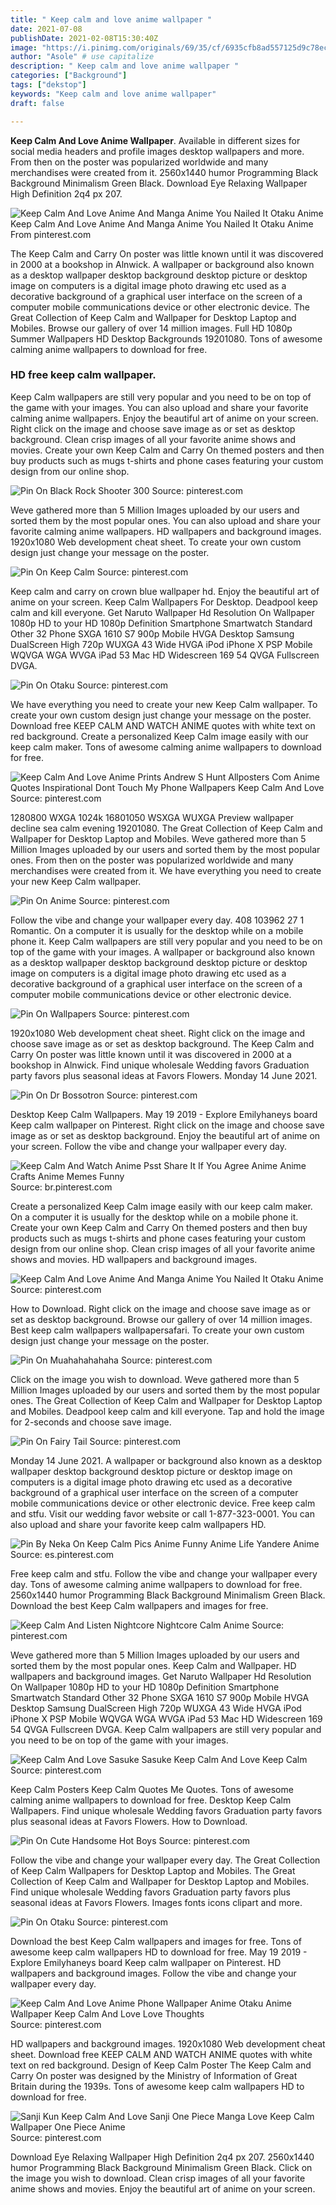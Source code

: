 ```yaml
---
title: " Keep calm and love anime wallpaper "
date: 2021-07-08
publishDate: 2021-02-08T15:30:40Z
image: "https://i.pinimg.com/originals/69/35/cf/6935cfb8ad557125d9c78ec2b0efd671.jpg"
author: "Asole" # use capitalize
description: " Keep calm and love anime wallpaper "
categories: ["Background"]
tags: ["dekstop"]
keywords: "Keep calm and love anime wallpaper"
draft: false

---
```



**Keep Calm And Love Anime Wallpaper**. Available in different sizes for social media headers and profile images desktop wallpapers and more. From then on the poster was popularized worldwide and many merchandises were created from it. 2560x1440 humor Programming Black Background Minimalism Green Black. Download Eye Relaxing Wallpaper High Definition 2q4 px 207.

![Keep Calm And Love Anime And Manga Anime You Nailed It Otaku Anime](https://i.pinimg.com/originals/8b/ce/d1/8bced17015c8eff023c36aa5d359d111.png "Keep Calm And Love Anime And Manga Anime You Nailed It Otaku Anime")
Keep Calm And Love Anime And Manga Anime You Nailed It Otaku Anime From pinterest.com


The Keep Calm and Carry On poster was little known until it was discovered in 2000 at a bookshop in Alnwick. A wallpaper or background also known as a desktop wallpaper desktop background desktop picture or desktop image on computers is a digital image photo drawing etc used as a decorative background of a graphical user interface on the screen of a computer mobile communications device or other electronic device. The Great Collection of Keep Calm and Wallpaper for Desktop Laptop and Mobiles. Browse our gallery of over 14 million images. Full HD 1080p Summer Wallpapers HD Desktop Backgrounds 19201080. Tons of awesome calming anime wallpapers to download for free.

### HD free keep calm wallpaper.

Keep Calm wallpapers are still very popular and you need to be on top of the game with your images. You can also upload and share your favorite calming anime wallpapers. Enjoy the beautiful art of anime on your screen. Right click on the image and choose save image as or set as desktop background. Clean crisp images of all your favorite anime shows and movies. Create your own Keep Calm and Carry On themed posters and then buy products such as mugs t-shirts and phone cases featuring your custom design from our online shop.


![Pin On Black Rock Shooter 300](https://i.pinimg.com/originals/58/46/ab/5846aba6938b35472e8bf94544259b37.jpg "Pin On Black Rock Shooter 300")
Source: pinterest.com

Weve gathered more than 5 Million Images uploaded by our users and sorted them by the most popular ones. You can also upload and share your favorite calming anime wallpapers. HD wallpapers and background images. 1920x1080 Web development cheat sheet. To create your own custom design just change your message on the poster.

![Pin On Keep Calm](https://i.pinimg.com/736x/9e/71/5b/9e715bab39e9dd8841cd8ac12347b767.jpg "Pin On Keep Calm")
Source: pinterest.com

Keep calm and carry on crown blue wallpaper hd. Enjoy the beautiful art of anime on your screen. Keep Calm Wallpapers For Desktop. Deadpool keep calm and kill everyone. Get Naruto Wallpaper Hd Resolution On Wallpaper 1080p HD to your HD 1080p Definition Smartphone Smartwatch Standard Other 32 Phone SXGA 1610 S7 900p Mobile HVGA Desktop Samsung DualScreen High 720p WUXGA 43 Wide HVGA iPod iPhone X PSP Mobile WQVGA WGA WVGA iPad 53 Mac HD Widescreen 169 54 QVGA Fullscreen DVGA.

![Pin On Otaku](https://i.pinimg.com/originals/dc/6a/92/dc6a926fef927a99dba37b5860b1e337.png "Pin On Otaku")
Source: pinterest.com

We have everything you need to create your new Keep Calm wallpaper. To create your own custom design just change your message on the poster. Download free KEEP CALM AND WATCH ANIME quotes with white text on red background. Create a personalized Keep Calm image easily with our keep calm maker. Tons of awesome calming anime wallpapers to download for free.

![Keep Calm And Love Anime Prints Andrew S Hunt Allposters Com Anime Quotes Inspirational Dont Touch My Phone Wallpapers Keep Calm And Love](https://i.pinimg.com/originals/df/50/16/df50160a3b315884aeee6c738259d6ca.png "Keep Calm And Love Anime Prints Andrew S Hunt Allposters Com Anime Quotes Inspirational Dont Touch My Phone Wallpapers Keep Calm And Love")
Source: pinterest.com

1280800 WXGA 1024k 16801050 WSXGA WUXGA Preview wallpaper decline sea calm evening 19201080. The Great Collection of Keep Calm and Wallpaper for Desktop Laptop and Mobiles. Weve gathered more than 5 Million Images uploaded by our users and sorted them by the most popular ones. From then on the poster was popularized worldwide and many merchandises were created from it. We have everything you need to create your new Keep Calm wallpaper.

![Pin On Anime](https://i.pinimg.com/originals/88/4c/e4/884ce4e53f43ae2a17f3eeb2a2f32a51.png "Pin On Anime")
Source: pinterest.com

Follow the vibe and change your wallpaper every day. 408 103962 27 1 Romantic. On a computer it is usually for the desktop while on a mobile phone it. Keep Calm wallpapers are still very popular and you need to be on top of the game with your images. A wallpaper or background also known as a desktop wallpaper desktop background desktop picture or desktop image on computers is a digital image photo drawing etc used as a decorative background of a graphical user interface on the screen of a computer mobile communications device or other electronic device.

![Pin On Wallpapers](https://i.pinimg.com/originals/4d/23/9f/4d239f0e083cb7fba55f7298d7786cb2.png "Pin On Wallpapers")
Source: pinterest.com

1920x1080 Web development cheat sheet. Right click on the image and choose save image as or set as desktop background. The Keep Calm and Carry On poster was little known until it was discovered in 2000 at a bookshop in Alnwick. Find unique wholesale Wedding favors Graduation party favors plus seasonal ideas at Favors Flowers. Monday 14 June 2021.

![Pin On Dr Bossotron](https://i.pinimg.com/originals/a7/63/ec/a763ec1a2ce6d8a52c99a8953473ab71.png "Pin On Dr Bossotron")
Source: pinterest.com

Desktop Keep Calm Wallpapers. May 19 2019 - Explore Emilyhaneys board Keep calm wallpaper on Pinterest. Right click on the image and choose save image as or set as desktop background. Enjoy the beautiful art of anime on your screen. Follow the vibe and change your wallpaper every day.

![Keep Calm And Watch Anime Psst Share It If You Agree Anime Anime Crafts Anime Memes Funny](https://i.pinimg.com/originals/56/f4/f4/56f4f447ad4eb1b4f91f2ac3b36fc1aa.jpg "Keep Calm And Watch Anime Psst Share It If You Agree Anime Anime Crafts Anime Memes Funny")
Source: br.pinterest.com

Create a personalized Keep Calm image easily with our keep calm maker. On a computer it is usually for the desktop while on a mobile phone it. Create your own Keep Calm and Carry On themed posters and then buy products such as mugs t-shirts and phone cases featuring your custom design from our online shop. Clean crisp images of all your favorite anime shows and movies. HD wallpapers and background images.

![Keep Calm And Love Anime And Manga Anime You Nailed It Otaku Anime](https://i.pinimg.com/originals/8b/ce/d1/8bced17015c8eff023c36aa5d359d111.png "Keep Calm And Love Anime And Manga Anime You Nailed It Otaku Anime")
Source: pinterest.com

How to Download. Right click on the image and choose save image as or set as desktop background. Browse our gallery of over 14 million images. Best keep calm wallpapers wallpapersafari. To create your own custom design just change your message on the poster.

![Pin On Muahahahahaha](https://i.pinimg.com/originals/93/bb/88/93bb88d9ec93162dc67509cde93eed31.jpg "Pin On Muahahahahaha")
Source: pinterest.com

Click on the image you wish to download. Weve gathered more than 5 Million Images uploaded by our users and sorted them by the most popular ones. The Great Collection of Keep Calm and Wallpaper for Desktop Laptop and Mobiles. Deadpool keep calm and kill everyone. Tap and hold the image for 2-seconds and choose save image.

![Pin On Fairy Tail](https://i.pinimg.com/originals/25/6b/c4/256bc415fbf39f2de2ec69883a42b212.jpg "Pin On Fairy Tail")
Source: pinterest.com

Monday 14 June 2021. A wallpaper or background also known as a desktop wallpaper desktop background desktop picture or desktop image on computers is a digital image photo drawing etc used as a decorative background of a graphical user interface on the screen of a computer mobile communications device or other electronic device. Free keep calm and stfu. Visit our wedding favor website or call 1-877-323-0001. You can also upload and share your favorite keep calm wallpapers HD.

![Pin By Neka On Keep Calm Pics Anime Funny Anime Life Yandere Anime](https://i.pinimg.com/originals/fd/53/fd/fd53fd471c36e9b1999e7e12f1455888.png "Pin By Neka On Keep Calm Pics Anime Funny Anime Life Yandere Anime")
Source: es.pinterest.com

Free keep calm and stfu. Follow the vibe and change your wallpaper every day. Tons of awesome calming anime wallpapers to download for free. 2560x1440 humor Programming Black Background Minimalism Green Black. Download the best Keep Calm wallpapers and images for free.

![Keep Calm And Listen Nightcore Nightcore Calm Anime](https://i.pinimg.com/originals/7e/ea/80/7eea8007d0e3906e963fa1a81aa99579.png "Keep Calm And Listen Nightcore Nightcore Calm Anime")
Source: pinterest.com

Weve gathered more than 5 Million Images uploaded by our users and sorted them by the most popular ones. Keep Calm and Wallpaper. HD wallpapers and background images. Get Naruto Wallpaper Hd Resolution On Wallpaper 1080p HD to your HD 1080p Definition Smartphone Smartwatch Standard Other 32 Phone SXGA 1610 S7 900p Mobile HVGA Desktop Samsung DualScreen High 720p WUXGA 43 Wide HVGA iPod iPhone X PSP Mobile WQVGA WGA WVGA iPad 53 Mac HD Widescreen 169 54 QVGA Fullscreen DVGA. Keep Calm wallpapers are still very popular and you need to be on top of the game with your images.

![Keep Calm And Love Sasuke Sasuke Keep Calm And Love Keep Calm](https://i.pinimg.com/originals/bc/12/c7/bc12c78093ecd703e3546dd23265f967.png "Keep Calm And Love Sasuke Sasuke Keep Calm And Love Keep Calm")
Source: pinterest.com

Keep Calm Posters Keep Calm Quotes Me Quotes. Tons of awesome calming anime wallpapers to download for free. Desktop Keep Calm Wallpapers. Find unique wholesale Wedding favors Graduation party favors plus seasonal ideas at Favors Flowers. How to Download.

![Pin On Cute Handsome Hot Boys](https://i.pinimg.com/originals/2e/06/39/2e0639d6ea9f0dacf8a22fe19a3e550c.png "Pin On Cute Handsome Hot Boys")
Source: pinterest.com

Follow the vibe and change your wallpaper every day. The Great Collection of Keep Calm Wallpapers for Desktop Laptop and Mobiles. The Great Collection of Keep Calm and Wallpaper for Desktop Laptop and Mobiles. Find unique wholesale Wedding favors Graduation party favors plus seasonal ideas at Favors Flowers. Images fonts icons clipart and more.

![Pin On Otaku](https://i.pinimg.com/originals/cf/96/af/cf96af4126bcf7d3ffa3b6286c97ea08.jpg "Pin On Otaku")
Source: pinterest.com

Download the best Keep Calm wallpapers and images for free. Tons of awesome keep calm wallpapers HD to download for free. May 19 2019 - Explore Emilyhaneys board Keep calm wallpaper on Pinterest. HD wallpapers and background images. Follow the vibe and change your wallpaper every day.

![Keep Calm And Love Anime Phone Wallpaper Anime Otaku Anime Wallpaper Keep Calm And Love Love Thoughts](https://i.pinimg.com/originals/43/74/e6/4374e6be71b516af864a21fd1f462356.jpg "Keep Calm And Love Anime Phone Wallpaper Anime Otaku Anime Wallpaper Keep Calm And Love Love Thoughts")
Source: pinterest.com

HD wallpapers and background images. 1920x1080 Web development cheat sheet. Download free KEEP CALM AND WATCH ANIME quotes with white text on red background. Design of Keep Calm Poster The Keep Calm and Carry On poster was designed by the Ministry of Information of Great Britain during the 1939s. Tons of awesome keep calm wallpapers HD to download for free.

![Sanji Kun Keep Calm And Love Sanji One Piece Manga Love Keep Calm Wallpaper One Piece Anime](https://i.pinimg.com/originals/69/35/cf/6935cfb8ad557125d9c78ec2b0efd671.jpg "Sanji Kun Keep Calm And Love Sanji One Piece Manga Love Keep Calm Wallpaper One Piece Anime")
Source: pinterest.com

Download Eye Relaxing Wallpaper High Definition 2q4 px 207. 2560x1440 humor Programming Black Background Minimalism Green Black. Click on the image you wish to download. Clean crisp images of all your favorite anime shows and movies. Enjoy the beautiful art of anime on your screen.

